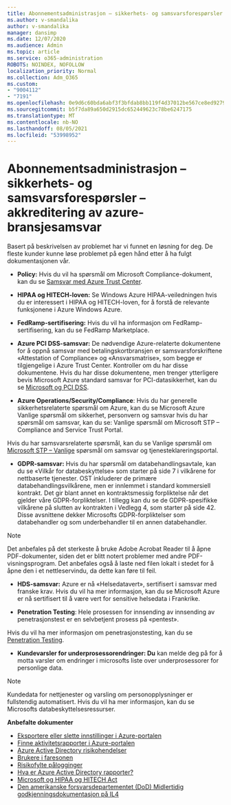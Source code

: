 ```yaml
---
title: Abonnementsadministrasjon – sikkerhets- og samsvarsforespørsler – akkreditering av azure-bransjesamsvar
ms.author: v-smandalika
author: v-smandalika
manager: dansimp
ms.date: 12/07/2020
ms.audience: Admin
ms.topic: article
ms.service: o365-administration
ROBOTS: NOINDEX, NOFOLLOW
localization_priority: Normal
ms.collection: Adm_O365
ms.custom:
- "9004112"
- "7191"
ms.openlocfilehash: 0e9d6c60bda6abf3f3bfdab8bb119f4d37012be567ce8ed9279f245539e3c2ae
ms.sourcegitcommit: b5f7da89a650d2915dc652449623c78be6247175
ms.translationtype: MT
ms.contentlocale: nb-NO
ms.lasthandoff: 08/05/2021
ms.locfileid: "53998952"
---
```

# <a name="subscription-management---security-and-compliance-requests---azure-industry-compliance-accreditation"></a>Abonnementsadministrasjon – sikkerhets- og samsvarsforespørsler – akkreditering av azure-bransjesamsvar

Basert på beskrivelsen av problemet har vi funnet en løsning for deg. De fleste kunder kunne løse problemet på egen hånd etter å ha fulgt dokumentasjonen vår.

- **Policy:** Hvis du vil ha spørsmål om Microsoft Compliance-dokument, kan du se [Samsvar med Azure Trust Center](https://docs.microsoft.com/compliance/regulatory/offering-SOC).

- **HIPAA og HITECH-loven:** Se Windows Azure HIPAA-veiledningen hvis du er interessert i HIPAA og HITECH-loven, for å forstå de relevante funksjonene i Azure Windows Azure.

- **FedRamp-sertifisering:** Hvis du vil ha informasjon om FedRamp-sertifisering, kan du se FedRamp Marketplace.

- **Azure PCI DSS-samsvar:** De nødvendige Azure-relaterte dokumentene for å oppnå samsvar med betalingskortbransjen er samsvarsforskriftene «Attestation of Compliance» og «Ansvarsmatrise», som begge er tilgjengelige i Azure Trust Center. Kontroller om du har disse dokumentene. Hvis du har disse dokumentene, men trenger ytterligere bevis Microsoft Azure standard samsvar for PCI-datasikkerhet, kan du se [Microsoft og PCI DSS](https://docs.microsoft.com/compliance/regulatory/offering-PCI-DSS).

- **Azure Operations/Security/Compliance**: Hvis du har generelle sikkerhetsrelaterte spørsmål om Azure, kan du se Microsoft Azure Vanlige spørsmål om sikkerhet, personvern og samsvar hvis du har spørsmål om samsvar, kan du se: Vanlige spørsmål om Microsoft STP – Compliance and Service Trust Portal.

Hvis du har samsvarsrelaterte spørsmål, kan du se Vanlige spørsmål om [Microsoft STP – Vanlige](https://www.microsoft.com/trust-center/compliance/compliance-overview) spørsmål om samsvar og tjenesteklareringsportal.

- **GDPR-samsvar:** Hvis du har spørsmål om databehandlingsavtale, kan du se «Vilkår for databeskyttelse» som starter på side 7 i vilkårene for nettbaserte tjenester. OST inkluderer de primære databehandlingsvilkårene, men er innlemmet i standard kommersiell kontrakt. Det gir blant annet en kontraktsmessig forpliktelse når det gjelder våre GDPR-forpliktelser. I tillegg kan du se de GDPR-spesifikke vilkårene på slutten av kontrakten i Vedlegg 4, som starter på side 42. Disse avsnittene dekker Microsofts GDPR-forpliktelser som databehandler og som underbehandler til en annen databehandler.

> [!NOTE]
> Det anbefales på det sterkeste å bruke Adobe Acrobat Reader til å åpne PDF-dokumenter, siden det er blitt notert problemer med andre PDF-visningsprogram. Det anbefales også å laste ned filen lokalt i stedet for å åpne den i et nettleservindu, da dette kan føre til feil.

- **HDS-samsvar:** Azure er nå «Helsedatavert», sertifisert i samsvar med franske krav. Hvis du vil ha mer informasjon, kan du se Microsoft Azure er nå sertifisert til å være vert for sensitive helsedata i Frankrike.

- **Penetration Testing**: Hele prosessen for innsending av innsending av penetrasjonstest er en selvbetjent prosess på «pentest».

Hvis du vil ha mer informasjon om penetrasjonstesting, kan du se [Penetration Testing](https://docs.microsoft.com/azure/security/fundamentals/pen-testing).

- **Kundevarsler for underprosessorendringer: Du** kan melde deg på for å motta varsler om endringer i microsofts liste over underprosessorer for personlige data.

> [!NOTE]
> Kundedata for nettjenester og varsling om personopplysninger er fullstendig automatisert. Hvis du vil ha mer informasjon, kan du se Microsofts databeskyttelsesressurser.

**Anbefalte dokumenter**

- [Eksportere eller slette innstillinger i Azure-portalen](https://docs.microsoft.com/azure/azure-portal/set-preferences)
- [Finne aktivitetsrapporter i Azure-portalen](https://docs.microsoft.com/azure/active-directory/reports-monitoring/howto-find-activity-reports)
- [Azure Active Directory risikohendelser](https://docs.microsoft.com/azure/active-directory/identity-protection/overview-identity-protection)
- [Brukere i faresonen](https://docs.microsoft.com/azure/active-directory/identity-protection/overview-identity-protection)
- [Risikofylte pålogginger](https://docs.microsoft.com/azure/active-directory/identity-protection/overview-identity-protection)
- [Hva er Azure Active Directory rapporter?](https://docs.microsoft.com/azure/active-directory/reports-monitoring/overview-reports)
- [Microsoft og HIPAA og HITECH Act](https://docs.microsoft.com/compliance/regulatory/offering-hipaa-hitech)
- [Den amerikanske forsvarsdepartementet (DoD) Midlertidig godkjenningsdokumentasjon på IL4](https://docs.microsoft.com/compliance/regulatory/offering-DoD-DISA-L2-L4-L5)














